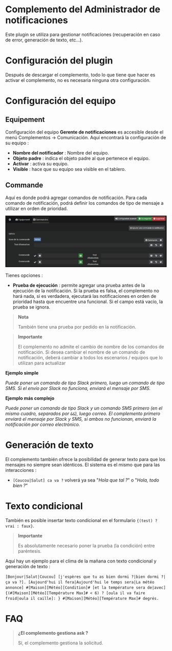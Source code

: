 # Complemento del Administrador de notificaciones

Este plugin se utiliza para gestionar notificaciones (recuperación en caso de error, generación de texto, etc...).

# Configuración del plugin

Después de descargar el complemento, todo lo que tiene que hacer es activar el complemento, no es necesaria ninguna otra configuración.

# Configuración del equipo

## Equipement

Configuración del equipo **Gerente de notificaciones** es accesible desde el menú Complementos → Comunicación. Aquí encontrará la configuración de su equipo :

- **Nombre del notificador** : Nombre del equipo.
- **Objeto padre** : indica el objeto padre al que pertenece el equipo.
- **Activar** : activa su equipo.
- **Visible** : hace que su equipo sea visible en el tablero.

## Commande

Aquí es donde podrá agregar comandos de notificación. Para cada comando de notificación, podrá definir los comandos de tipo de mensaje a utilizar en orden de prioridad.

![Gerente de notificaciones présentation](./images/notifmanager1.png)

Tienes opciones :

- **Prueba de ejecución** : permite agregar una prueba antes de la ejecución de la notificación. Si la prueba es falsa, el complemento no hará nada, si es verdadera, ejecutará las notificaciones en orden de prioridad hasta que encuentre una funcional. Si el campo está vacío, la prueba se ignora.

> **Nota**
>
> También tiene una prueba por pedido en la notificación.

> **Importante**
>
> El complemento no admite el cambio de nombre de los comandos de notificación. Si desea cambiar el nombre de un comando de notificación, deberá cambiar a todos los escenarios / equipos que lo utilizan para actualizar


**Ejemplo simple**

*Puede poner un comando de tipo Slack primero, luego un comando de tipo SMS. Si el envío por Slack no funciona, enviará el mensaje por SMS.*

**Ejemplo más complejo**

*Puede poner un comando de tipo Slack y un comando SMS primero (en el mismo cuadro, separados por ``&&``), luego correo. El complemento primero enviará el mensaje por Slack y SMS, si ambos no funcionan, enviará la notificación por correo electrónico.*

# Generación de texto

El complemento también ofrece la posibilidad de generar texto para que los mensajes no siempre sean idénticos. El sistema es el mismo que para las interacciones :

- ``[Coucou|Salut] ca va ?`` volverá ya sea "*Hola que tal ?*" o  "*Hola, todo bien ?*"

# Texto condicional

También es posible insertar texto condicional en el formulario ``{(test) ? vrai : faux}``.

> **Importante**
>
> Es absolutamente necesario poner la prueba (la condición) entre paréntesis.

Aquí hay un ejemplo para el clima de la mañana con texto condicional y generación de texto :

``[Bonjour|Salut|Coucou] [j'espères que tu as bien dormi ?|bien dormi ?|ça va ?]. [Aujourd'hui il fera|Aujourd'hui le temps sera|La météo annonce] #[Maison][Météo][Condition]# [et la température sera de|avec] {(#[Maison][Météo][Température Max]# < 6) ? [oula il va faire froid|oula il caille]: } #[Maison][Météo][Température Max]# degrés.``

# FAQ

>**¿El complemento gestiona ask ?**
>
>Sí, el complemento gestiona la solicitud.
